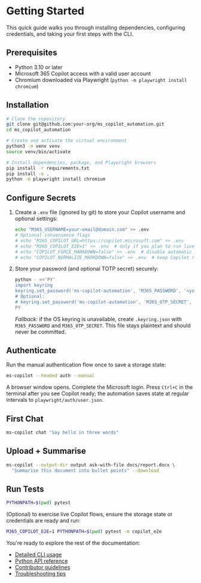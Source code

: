 # Getting Started

This quick guide walks you through installing dependencies, configuring credentials, and taking your first steps with the CLI.

## Prerequisites

- Python 3.10 or later
- Microsoft 365 Copilot access with a valid user account
- Chromium downloaded via Playwright (`python -m playwright install chromium`)

## Installation

```bash
# Clone the repository
git clone git@github.com:your-org/ms_copilot_automation.git
cd ms_copilot_automation

# Create and activate the virtual environment
python3 -m venv venv
source venv/bin/activate

# Install dependencies, package, and Playwright browsers
pip install -r requirements.txt
pip install -e .
python -m playwright install chromium
```

## Configure Secrets

1. Create a `.env` file (ignored by git) to store your Copilot username and optional settings:

   ```bash
   echo "M365_USERNAME=your-email@domain.com" >> .env
   # Optional convenience flags
   # echo "M365_COPILOT_URL=https://copilot.microsoft.com" >> .env
   # echo "M365_COPILOT_E2E=1" >> .env  # only if you plan to run live tests
   # echo "COPILOT_FORCE_MARKDOWN=false" >> .env  # disable automatic markdown instruction
   # echo "COPILOT_NORMALIZE_MARKDOWN=false" >> .env  # keep Copilot response unmodified
   ```

2. Store your password (and optional TOTP secret) securely:

   ```bash
   python - <<'PY'
   import keyring
   keyring.set_password('ms-copilot-automation', 'M365_PASSWORD', '<your-password>')
   # Optional:
   # keyring.set_password('ms-copilot-automation', 'M365_OTP_SECRET', '<base32-secret>')
   PY
   ```

   *Fallback:* if the OS keyring is unavailable, create `.keyring.json` with `M365_PASSWORD` and `M365_OTP_SECRET`. This file stays plaintext and should never be committed.

## Authenticate

Run the manual authentication flow once to save a storage state:

```bash
ms-copilot --headed auth --manual
```

A browser window opens. Complete the Microsoft login. Press `Ctrl+C` in the terminal after you see Copilot ready; the automation saves state at regular intervals to `playwright/auth/user.json`.

## First Chat

```bash
ms-copilot chat "Say hello in three words"
```

## Upload + Summarise

```bash
ms-copilot --output-dir output ask-with-file docs/report.docx \
  "Summarise this document into bullet points" --download
```

## Run Tests

```bash
PYTHONPATH=$(pwd) pytest
```

(Optional) to exercise live Copilot flows, ensure the storage state or credentials are ready and run:

```bash
M365_COPILOT_E2E=1 PYTHONPATH=$(pwd) pytest -m copilot_e2e
```

You're ready to explore the rest of the documentation:

- [Detailed CLI usage](cli.md)
- [Python API reference](api.md)
- [Contributor guidelines](contributing.md)
- [Troubleshooting tips](troubleshooting.md)
